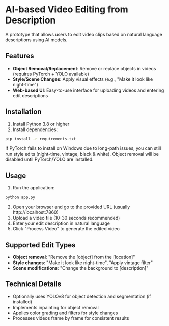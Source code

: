 # AI-based Video Editing from Description

A prototype that allows users to edit video clips based on natural language descriptions using AI models.

## Features

- **Object Removal/Replacement**: Remove or replace objects in videos (requires PyTorch + YOLO available)
- **Style/Scene Changes**: Apply visual effects (e.g., "Make it look like night-time")
- **Web-based UI**: Easy-to-use interface for uploading videos and entering edit descriptions

## Installation

1. Install Python 3.8 or higher
2. Install dependencies:
```bash
pip install -r requirements.txt
```

If PyTorch fails to install on Windows due to long-path issues, you can still run style edits (night-time, vintage, black & white). Object removal will be disabled until PyTorch/YOLO are installed.

## Usage

1. Run the application:
```bash
python app.py
```

2. Open your browser and go to the provided URL (usually http://localhost:7860)
3. Upload a video file (10-30 seconds recommended)
4. Enter your edit description in natural language
5. Click "Process Video" to generate the edited video

## Supported Edit Types

- **Object removal**: "Remove the [object] from the [location]"
- **Style changes**: "Make it look like night-time", "Apply vintage filter"
- **Scene modifications**: "Change the background to [description]"

## Technical Details

- Optionally uses YOLOv8 for object detection and segmentation (if installed)
- Implements inpainting for object removal
- Applies color grading and filters for style changes
- Processes videos frame by frame for consistent results

